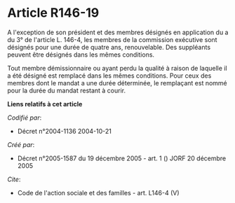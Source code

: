 # Article R146-19

A l'exception de son président et des membres désignés en application du a du 3° de l'article L. 146-4, les membres de la
commission exécutive sont désignés pour une durée de quatre ans, renouvelable. Des suppléants peuvent être désignés dans les
mêmes conditions.

Tout membre démissionnaire ou ayant perdu la qualité à raison de laquelle il a été désigné est remplacé dans les mêmes
conditions. Pour ceux des membres dont le mandat a une durée déterminée, le remplaçant est nommé pour la durée du mandat
restant à courir.

**Liens relatifs à cet article**

_Codifié par_:

  - Décret n°2004-1136 2004-10-21

_Créé par_:

  - Décret n°2005-1587 du 19 décembre 2005 - art. 1 () JORF 20 décembre 2005

_Cite_:

  - Code de l'action sociale et des familles - art. L146-4 (V)
